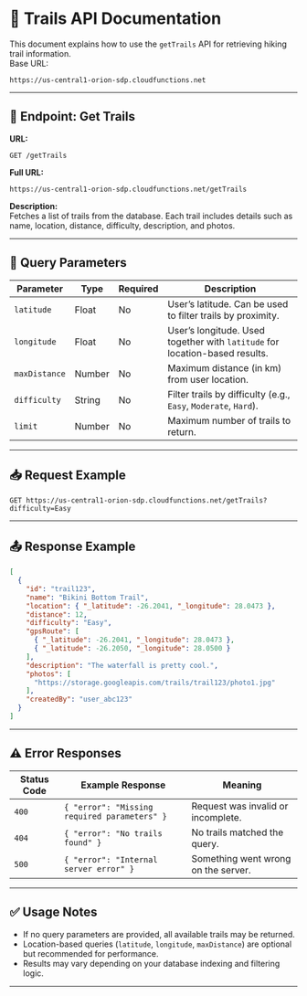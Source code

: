 # 🌲 Trails API Documentation

This document explains how to use the `getTrails` API for retrieving hiking trail information.  
Base URL:  
```
https://us-central1-orion-sdp.cloudfunctions.net
```

---

## 📌 Endpoint: Get Trails

**URL:**  
```
GET /getTrails
```

**Full URL:**  
```
https://us-central1-orion-sdp.cloudfunctions.net/getTrails
```

**Description:**  
Fetches a list of trails from the database. Each trail includes details such as name, location, distance, difficulty, description, and photos.

---

## 🔑 Query Parameters

| Parameter       | Type   | Required | Description                                                                 |
|-----------------|--------|----------|-----------------------------------------------------------------------------|
| `latitude`      | Float  | No       | User’s latitude. Can be used to filter trails by proximity.                 |
| `longitude`     | Float  | No       | User’s longitude. Used together with `latitude` for location-based results. |
| `maxDistance`   | Number | No       | Maximum distance (in km) from user location.                                |
| `difficulty`    | String | No       | Filter trails by difficulty (e.g., `Easy`, `Moderate`, `Hard`).             |
| `limit`         | Number | No       | Maximum number of trails to return.                                         |

---

## 📥 Request Example

```http
GET https://us-central1-orion-sdp.cloudfunctions.net/getTrails?difficulty=Easy
```

---

## 📤 Response Example

```json
[
  {
    "id": "trail123",
    "name": "Bikini Bottom Trail",
    "location": { "_latitude": -26.2041, "_longitude": 28.0473 },
    "distance": 12,
    "difficulty": "Easy",
    "gpsRoute": [
      { "_latitude": -26.2041, "_longitude": 28.0473 },
      { "_latitude": -26.2050, "_longitude": 28.0500 }
    ],
    "description": "The waterfall is pretty cool.",
    "photos": [
      "https://storage.googleapis.com/trails/trail123/photo1.jpg"
    ],
    "createdBy": "user_abc123"
  }
]
```

---

## ⚠️ Error Responses

| Status Code | Example Response | Meaning                                  |
|-------------|------------------|------------------------------------------|
| `400`       | `{ "error": "Missing required parameters" }` | Request was invalid or incomplete. |
| `404`       | `{ "error": "No trails found" }`             | No trails matched the query.       |
| `500`       | `{ "error": "Internal server error" }`       | Something went wrong on the server.|

---

## ✅ Usage Notes
- If no query parameters are provided, all available trails may be returned.  
- Location-based queries (`latitude`, `longitude`, `maxDistance`) are optional but recommended for performance.  
- Results may vary depending on your database indexing and filtering logic.  

---
